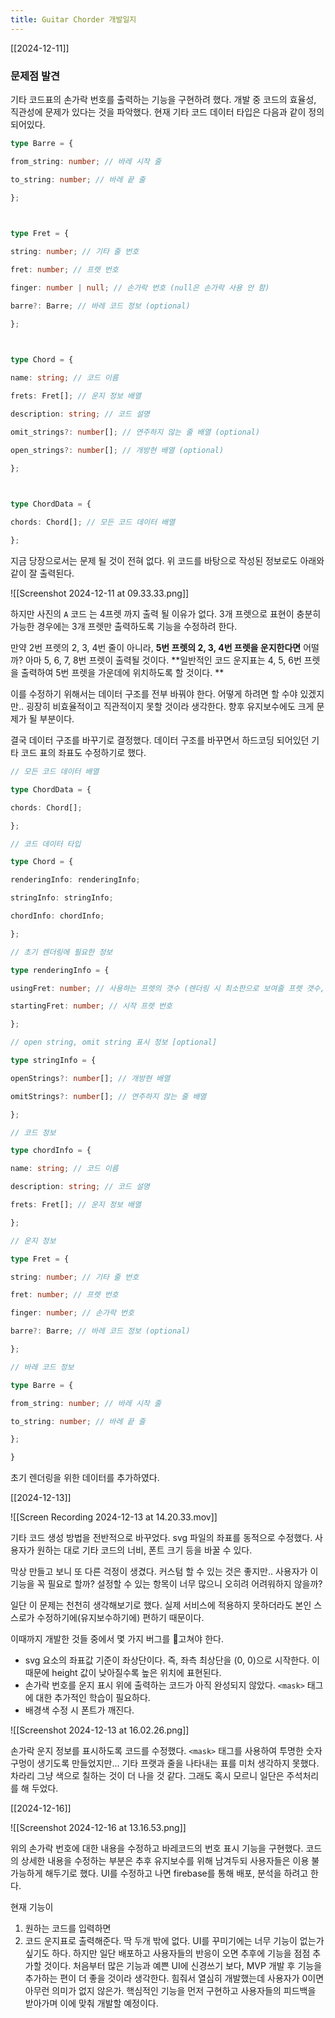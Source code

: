 ```yaml
---
title: Guitar Chorder 개발일지
---
```

[[2024-12-11]]

### 문제점 발견
기타 코드표의 손가락 번호를 출력하는 기능을 구현하려 했다. 
개발 중 코드의 효율성, 직관성에 문제가 있다는 것을 파악했다. 
현재 기타 코드 데이터 타입은 다음과 같이 정의되어있다. 

```typescript
type Barre = {

from_string: number; // 바레 시작 줄

to_string: number; // 바레 끝 줄

};

  

type Fret = {

string: number; // 기타 줄 번호

fret: number; // 프렛 번호

finger: number | null; // 손가락 번호 (null은 손가락 사용 안 함)

barre?: Barre; // 바레 코드 정보 (optional)

};

  

type Chord = {

name: string; // 코드 이름

frets: Fret[]; // 운지 정보 배열

description: string; // 코드 설명

omit_strings?: number[]; // 연주하지 않는 줄 배열 (optional)

open_strings?: number[]; // 개방현 배열 (optional)

};

  

type ChordData = {

chords: Chord[]; // 모든 코드 데이터 배열

};
```

지금 당장으로서는 문제 될 것이 전혀 없다. 
위 코드를 바탕으로 작성된 정보로도 아래와 같이 잘 출력된다. 

![[Screenshot 2024-12-11 at 09.33.33.png]]

하지만 사진의 `A` 코드 는 4프렛 까지 출력 될 이유가 없다. 
3개 프렛으로 표현이 충분히 가능한 경우에는 3개 프렛만 출력하도록 기능을 수정하려 한다. 

만약 2번 프렛의 2, 3, 4번 줄이 아니라, **5번 프렛의 2, 3, 4번 프렛을 운지한다면** 어떨까? 
아마 5, 6, 7, 8번 프렛이 출력될 것이다. 
**일반적인 코드 운지표는 4, 5, 6번 프렛을 출력하여 5번 프렛을 가운데에 위치하도록 할 것이다. **

이를 수정하기 위해서는 데이터 구조를 전부 바꿔야 한다. 
어떻게 하려면 할 수야 있겠지만.. 굉장히 비효율적이고 직관적이지 못할 것이라 생각한다. 
향후 유지보수에도 크게 문제가 될 부분이다. 

결국 데이터 구조를 바꾸기로 결정했다. 
데이터 구조를 바꾸면서 하드코딩 되어있던 기타 코드 표의 좌표도 수정하기로 했다. 

```typescript
// 모든 코드 데이터 배열

type ChordData = {

chords: Chord[];

};

// 코드 데이터 타입

type Chord = {

renderingInfo: renderingInfo;

stringInfo: stringInfo;

chordInfo: chordInfo;

};

// 초기 렌더링에 필요한 정보

type renderingInfo = {

usingFret: number; // 사용하는 프렛의 갯수 (렌더링 시 최소한으로 보여줄 프렛 갯수, 3 또는 4로 예상됨)

startingFret: number; // 시작 프렛 번호

};

// open string, omit string 표시 정보 [optional]

type stringInfo = {

openStrings?: number[]; // 개방현 배열

omitStrings?: number[]; // 연주하지 않는 줄 배열

};

// 코드 정보

type chordInfo = {

name: string; // 코드 이름

description: string; // 코드 설명

frets: Fret[]; // 운지 정보 배열

};

// 운지 정보

type Fret = {

string: number; // 기타 줄 번호

fret: number; // 프렛 번호

finger: number; // 손가락 번호

barre?: Barre; // 바레 코드 정보 (optional)

};

// 바레 코드 정보

type Barre = {

from_string: number; // 바레 시작 줄

to_string: number; // 바레 끝 줄

};

}
```

초기 렌더링을 위한 데이터를 추가하였다. 

[[2024-12-13]]

![[Screen Recording 2024-12-13 at 14.20.33.mov]]

기타 코드 생성 방법을 전반적으로 바꾸었다. 
svg 파일의 좌표를 동적으로 수정했다. 
사용자가 원하는 대로 기타 코드의 너비, 폰트 크기 등을 바꿀 수 있다. 

막상 만들고 보니 또 다른 걱정이 생겼다. 
커스텀 할 수 있는 것은 좋지만.. 사용자가 이 기능을 꼭 필요로 할까? 
설정할 수 있는 항목이 너무 많으니 오히려 어려워하지 않을까? 

일단 이 문제는 천천히 생각해보기로 했다. 
실제 서비스에 적용하지 못하더라도 본인 스스로가 수정하기에(유지보수하기에) 편하기 때문이다. 

이때까지 개발한 것들 중에서 몇 가지 버그를 고쳐야 한다. 

- svg 요소의 좌표값 기준이 좌상단이다. 즉, 좌측 최상단을 (0, 0)으로 시작한다. 이 때문에 height 값이 낮아질수록 높은 위치에 표현된다. 
- 손가락 번호를 운지 표시 위에 출력하는 코드가 아직 완성되지 않았다. `<mask>` 태그에 대한 추가적인 학습이 필요하다. 
- 배경색 수정 시 폰트가 깨진다.

![[Screenshot 2024-12-13 at 16.02.26.png]]

손가락 운지 정보를 표시하도록 코드를 수정했다. 
`<mask>` 태그를 사용하여 투명한 숫자 구멍이 생기도록 만들었지만...
기타 프랫과 줄을 나타내는 표를 미처 생각하지 못했다. 
차라리 그냥 색으로 칠하는 것이 더 나을 것 같다. 
그래도 혹시 모르니 일단은 주석처리를 해 두었다. 

[[2024-12-16]]

![[Screenshot 2024-12-16 at 13.16.53.png]]

위의 손가락 번호에 대한 내용을 수정하고 바레코드의 번호 표시 기능을 구현했다. 
코드의 상세한 내용을 수정하는 부분은 추후 유지보수를 위해 남겨두되 사용자들은 이용 불가능하게 해두기로 했다. 
UI를 수정하고 나면 firebase를 통해 배포, 분석을 하려고 한다. 

현재 기능이 
1. 원하는 코드를 입력하면
2. 코드 운지표로 출력해준다. 
딱 두개 밖에 없다. 
UI를 꾸미기에는 너무 기능이 없는가 싶기도 하다. 
하지만 일단 배포하고 사용자들의 반응이 오면 추후에 기능을 점점 추가할 것이다. 
처음부터 많은 기능과 예쁜 UI에 신경쓰기 보다, MVP 개발 후 기능을 추가하는 편이 더 좋을 것이라 생각한다.
힘줘서 열심히 개발했는데 사용자가 0이면 아무런 의미가 없지 않은가. 
핵심적인 기능을 먼저 구현하고 사용자들의 피드백을 받아가며 이에 맞춰 개발할 예정이다. 

